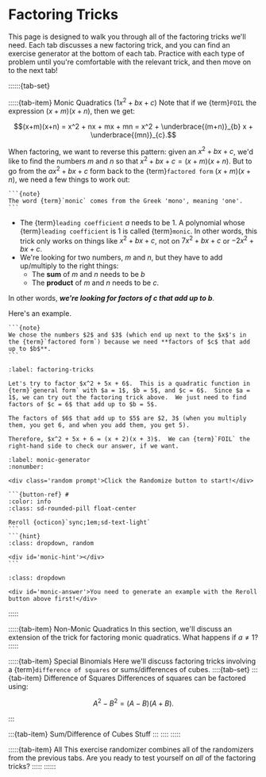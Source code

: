 # Factoring Tricks

This page is designed to walk you through all of the factoring tricks we'll need.  Each tab discusses a new factoring trick, and you can find an exercise generator at the bottom of each tab.  Practice with each type of problem until you're comfortable with the relevant trick, and then move on to the next tab!

::::::{tab-set}

:::::{tab-item} Monic Quadratics ($1x^2 + bx + c$)
Note that if we {term}`FOIL` the expression $(x+m)(x+n)$, then we get:

$$(x+m)(x+n) = x^2 + nx + mx + mn = x^2 + \underbrace{(m+n)}_{b} x + \underbrace{(mn)}_{c}.$$

When factoring, we want to reverse this pattern: given an $x^2 + bx + c$, we'd like to find the numbers $m$ and $n$ so that $x^2 + bx + c = (x+m)(x+n)$.  But to go from the $ax^2 + bx + c$ form back to the {term}`factored form` $(x + m)(x + n)$, we need a few things to work out:
````{margin}
```{note}
The word {term}`monic` comes from the Greek 'mono', meaning 'one'.
```
````
- The {term}`leading coefficient` $a$ needs to be 1.  A polynomial whose {term}`leading coefficient` is 1 is called {term}`monic`.  In other words, this trick only works on things like $x^2 + bx + c$, not on $7x^2 + bx + c$ or $-2x^2 + bx + c$.
- We're looking for two numbers, $m$ and $n$, but they have to add up/multiply to the right things:
    - The **sum** of $m$ and $n$ needs to be $b$
    - The **product** of $m$ and $n$ needs to be $c$.

In other words, ***we're looking for factors of $c$ that add up to $b$***.

Here's an example.

````{margin}
```{note}
We chose the numbers $2$ and $3$ (which end up next to the $x$'s in the {term}`factored form`) because we need **factors of $c$ that add up to $b$**.
```
````

```{prf:example}
:label: factoring-tricks

Let's try to factor $x^2 + 5x + 6$.  This is a quadratic function in {term}`general form` with $a = 1$, $b = 5$, and $c = 6$.  Since $a = 1$, we can try out the factoring trick above.  We just need to find factors of $c = 6$ that add up to $b = 5$.

The factors of $6$ that add up to $5$ are $2, 3$ (when you multiply them, you get 6, and when you add them, you get 5).

Therefore, $x^2 + 5x + 6 = (x + 2)(x + 3)$.  We can {term}`FOIL` the right-hand side to check our answer, if we want.
```

````{exercise} Random Generator
:label: monic-generator
:nonumber:

<div class='random prompt'>Click the Randomize button to start!</div>

```{button-ref} #
:color: info
:class: sd-rounded-pill float-center

Reroll {octicon}`sync;1em;sd-text-light`
```
```{hint}
:class: dropdown, random

<div id='monic-hint'></div>
```
````

```{solution} monic-generator
:class: dropdown

<div id='monic-answer'>You need to generate an example with the Reroll button above first!</div>
```
:::::

:::::{tab-item} Non-Monic Quadratics
In this section, we'll discuss an extension of the trick for factoring monic quadratics.  What happens if $a \neq 1$?
:::::

:::::{tab-item} Special Binomials
Here we'll discuss factoring tricks involving a {term}`difference of squares` or sums/differences of cubes.
::::{tab-set}
:::{tab-item} Difference of Squares
Differences of squares can be factored using:

$$A^2 - B^2 = (A - B)(A + B).$$


:::

:::{tab-item} Sum/Difference of Cubes
Stuff
:::
::::
:::::

:::::{tab-item} All
This exercise randomizer combines all of the randomizers from the previous tabs.  Are you ready to test yourself on *all* of the factoring tricks?
:::::
::::::

<script src="../../_static/1-factoring.js"></script>